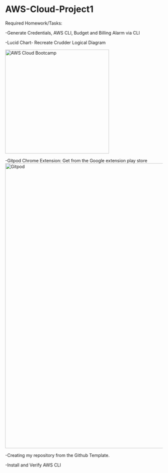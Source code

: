 # AWS-Cloud-Project1
Required Homework/Tasks:

-Generate Credentials, AWS CLI, Budget and Billing Alarm via CLI 

-Lucid Chart- Recreate Crudder Logical Diagram

<img width="332" alt="AWS Cloud Bootcamp" src="https://user-images.githubusercontent.com/68391442/219779072-4fc25a6d-125f-40c9-a0b0-0efa8a653c83.PNG">

-Gitpod Chrome Extension: Get from the Google extension play store
<img width="910" alt="Gitpod" src="https://user-images.githubusercontent.com/68391442/219781599-a9cc514f-2f91-4b4e-9c44-95e29ce4b539.PNG">

-Creating my repository from the Github Template.

-Install and Verify AWS CLI

